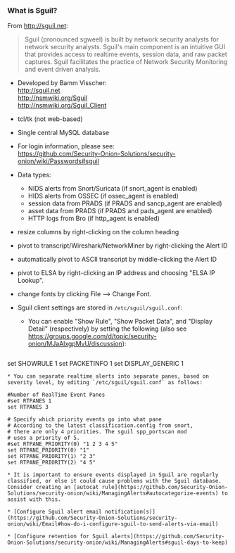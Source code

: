### What is Sguil?
From http://sguil.net:
> Sguil (pronounced sgweel) is built by network security analysts for network security analysts. Sguil's main component is an intuitive GUI that provides access to realtime events, session data, and raw packet captures. Sguil facilitates the practice of Network Security Monitoring and event driven analysis.

* Developed by Bamm Visscher:  
http://sguil.net  
http://nsmwiki.org/Sguil  
http://nsmwiki.org/Sguil_Client  

* tcl/tk (not web-based)

* Single central MySQL database

* For login information, please see:  
https://github.com/Security-Onion-Solutions/security-onion/wiki/Passwords#sguil

* Data types:

  * NIDS alerts from Snort/Suricata (if snort_agent is enabled)
  * HIDS alerts from OSSEC (if ossec_agent is enabled)
  * session data from PRADS (if PRADS and sancp_agent are enabled)
  * asset data from PRADS (if PRADS and pads_agent are enabled)
  * HTTP logs from Bro (if http_agent is enabled)

* resize columns by right-clicking on the column heading

* pivot to transcript/Wireshark/NetworkMiner by right-clicking the Alert ID

* automatically pivot to ASCII transcript by middle-clicking the Alert ID

* pivot to ELSA by right-clicking an IP address and choosing "ELSA IP Lookup".

* change fonts by clicking File --> Change Font.

* Sguil client settings are stored in `/etc/sguil/sguil.conf`:
  * You can enable "Show Rule", "Show Packet Data", and "Display Detail" (respectively) by setting the following (also see https://groups.google.com/d/topic/security-onion/MJaAlxgpMvU/discussion):
  ```
set SHOWRULE 1
set PACKETINFO 1
set DISPLAY_GENERIC 1
  ```
  * You can separate realtime alerts into separate panes, based on severity level, by editing `/etc/sguil/sguil.conf` as follows:

  ```
    #Number of RealTime Event Panes    
    #set RTPANES 1    
    set RTPANES 3    
 
    # Specify which priority events go into what pane   
    # According to the latest classification.config from snort,   
    # there are only 4 priorities. The sguil spp_portscan mod   
    # uses a priority of 5.    
    #set RTPANE_PRIORITY(0) "1 2 3 4 5"  
    set RTPANE_PRIORITY(0) "1"  
    set RTPANE_PRIORITY(1) "2 3"  
    set RTPANE_PRIORITY(2) "4 5"   
  ```
* It is important to ensure events displayed in Sguil are regularly classified, or else it could cause problems with the Sguil database. Consider creating an [autocat rule](https://github.com/Security-Onion-Solutions/security-onion/wiki/ManagingAlerts#autocategorize-events) to assist with this.

* [Configure Sguil alert email notification(s)](https://github.com/Security-Onion-Solutions/security-onion/wiki/Email#how-do-i-configure-sguil-to-send-alerts-via-email)

* [Configure retention for Sguil alerts](https://github.com/Security-Onion-Solutions/security-onion/wiki/ManagingAlerts#sguil-days-to-keep)